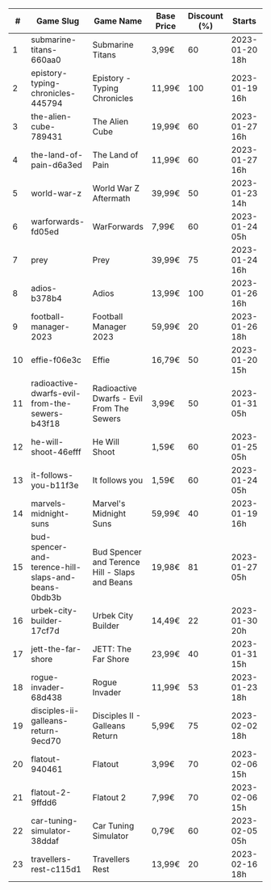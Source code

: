 |#|Game Slug|Game Name|Base Price|Discount (%)|Starts|Ends|
|---|---|---|---|---|---|---|
|1|submarine-titans-660aa0|Submarine Titans|3,99€|60|2023-01-20 18h|2023-01-24 18h|
|2|epistory-typing-chronicles-445794|Epistory - Typing Chronicles|11,99€|100|2023-01-19 16h|2023-01-26 16h|
|3|the-alien-cube-789431|The Alien Cube|19,99€|60|2023-01-27 16h|2023-01-29 16h|
|4|the-land-of-pain-d6a3ed|The Land of Pain|11,99€|60|2023-01-27 16h|2023-01-29 16h|
|5|world-war-z|World War Z Aftermath|39,99€|50|2023-01-23 14h|2023-01-30 01h|
|6|warforwards-fd05ed|WarForwards|7,99€|60|2023-01-24 05h|2023-01-31 05h|
|7|prey|Prey|39,99€|75|2023-01-24 16h|2023-01-31 16h|
|8|adios-b378b4|Adios|13,99€|100|2023-01-26 16h|2023-02-02 16h|
|9|football-manager-2023|Football Manager 2023|59,99€|20|2023-01-26 18h|2023-02-02 18h|
|10|effie-f06e3c|Effie|16,79€|50|2023-01-20 15h|2023-02-06 15h|
|11|radioactive-dwarfs-evil-from-the-sewers-b43f18|Radioactive Dwarfs - Evil From The Sewers|3,99€|50|2023-01-31 05h|2023-02-07 05h|
|12|he-will-shoot-46efff|He Will Shoot|1,59€|60|2023-01-25 05h|2023-02-08 05h|
|13|it-follows-you-b11f3e|It follows you|1,59€|60|2023-01-24 05h|2023-02-08 05h|
|14|marvels-midnight-suns|Marvel's Midnight Suns|59,99€|40|2023-01-19 16h|2023-02-09 16h|
|15|bud-spencer-and-terence-hill-slaps-and-beans-0bdb3b|Bud Spencer and Terence Hill - Slaps and Beans|19,98€|81|2023-01-27 05h|2023-02-12 05h|
|16|urbek-city-builder-17cf7d|Urbek City Builder|14,49€|22|2023-01-30 20h|2023-02-13 20h|
|17|jett-the-far-shore|JETT: The Far Shore|23,99€|40|2023-01-31 15h|2023-02-14 15h|
|18|rogue-invader-68d438|Rogue Invader|11,99€|53|2023-01-23 18h|2023-02-14 18h|
|19|disciples-ii-galleans-return-9ecd70|Disciples II - Galleans Return|5,99€|75|2023-02-02 18h|2023-02-16 18h|
|20|flatout-940461|Flatout|3,99€|70|2023-02-06 15h|2023-02-20 15h|
|21|flatout-2-9ffdd6|Flatout 2|7,99€|70|2023-02-06 15h|2023-02-20 15h|
|22|car-tuning-simulator-38ddaf|Car Tuning Simulator|0,79€|60|2023-02-05 05h|2023-02-24 05h|
|23|travellers-rest-c115d1|Travellers Rest|13,99€|20|2023-02-16 18h|2023-02-27 18h|
